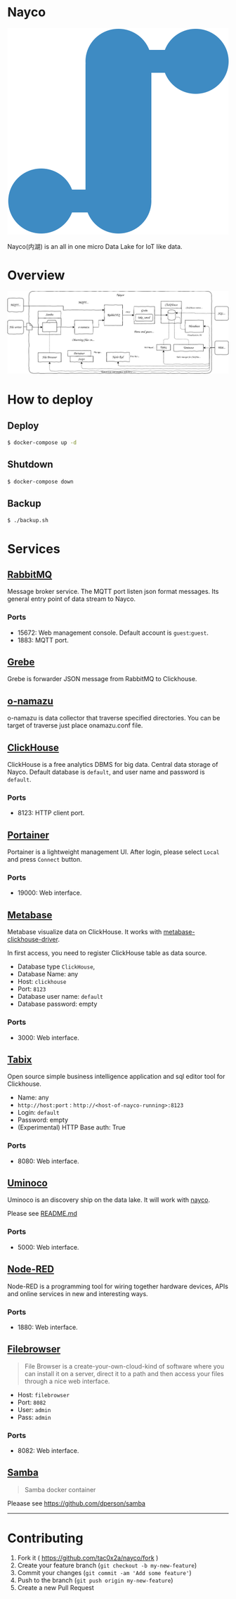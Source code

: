 # Nayco

[![nayco](./doc/img/nayco.svg)](https://github.com/tac0x2a/nayco)

Nayco(内湖) is an all in one micro Data Lake for IoT like data.

# Overview
![overview](./doc/img/overview.drawio.svg)

# How to deploy
## Deploy
```sh
$ docker-compose up -d
```

## Shutdown
```sh
$ docker-compose down
```

## Backup
```sh
$ ./backup.sh
```


# Services
## [RabbitMQ](https://www.rabbitmq.com/)
Message broker service. The MQTT port listen json format messages. Its general entry point of data stream to Nayco.

### Ports
+ 15672: Web management console. Default account is `guest`:`guest`.
+ 1883: MQTT port.

## [Grebe](https://github.com/tac0x2a/grebe)
Grebe is forwarder JSON message from RabbitMQ to Clickhouse.

## [o-namazu](https://github.com/tac0x2a/o-namazu)
o-namazu is data collector that traverse specified directories. You can be target of traverse just place onamazu.conf file.

## [ClickHouse](https://clickhouse.tech/)
ClickHouse is a free analytics DBMS for big data. Central data storage of Nayco.
Default database is `default`, and user name and password is `default`.

### Ports
+ 8123: HTTP client port.

## [Portainer](https://www.portainer.io/)
Portainer is a lightweight management UI. After login, please select `Local` and press `Connect` button.

### Ports
+ 19000: Web interface.

## [Metabase](https://www.metabase.com/)
Metabase visualize data on ClickHouse. It works with [metabase-clickhouse-driver](https://github.com/enqueue/metabase-clickhouse-driver).

In first access, you need to register ClickHouse table as data source.
+ Database type `ClickHouse`,
+ Database Name: any
+ Host: `clickhouse`
+ Port: `8123`
+ Database user name: `default`
+ Database password: empty

### Ports
+ 3000: Web interface.

## [Tabix](https://tabix.io/)
Open source simple business intelligence application and sql editor tool for Clickhouse.

+ Name: any
+ `http://host:port` : `http://<host-of-nayco-running>:8123`
+ Login: `default`
+ Password: empty
+ (Experimental) HTTP Base auth: True

### Ports
+ 8080: Web interface.

## [Uminoco](./uminoco/)
Uminoco is an discovery ship on the data lake. It will work with [nayco](https://github.com/tac0x2a/nayco).

Please see [README.md](./uminoco/README.md)

### Ports
+ 5000: Web interface.


## [Node-RED](https://nodered.org/)
Node-RED is a programming tool for wiring together hardware devices, APIs and online services in new and interesting ways.

### Ports
+ 1880: Web interface.


## [Filebrowser](https://filebrowser.org/)
> File Browser is a create-your-own-cloud-kind of software where you can install it on a server, direct it to a path and then access your files through a nice web interface.

+ Host: `filebrowser`
+ Port: `8082`
+ User: `admin`
+ Pass: `admin`

### Ports
+ 8082: Web interface.

## [Samba](https://github.com/dperson/samba)
> Samba docker container

Pleaase see https://github.com/dperson/samba


-------------------------------------------------
# Contributing
1. Fork it ( https://github.com/tac0x2a/nayco/fork )
2. Create your feature branch (`git checkout -b my-new-feature`)
3. Commit your changes (`git commit -am 'Add some feature'`)
4. Push to the branch (`git push origin my-new-feature`)
5. Create a new Pull Request